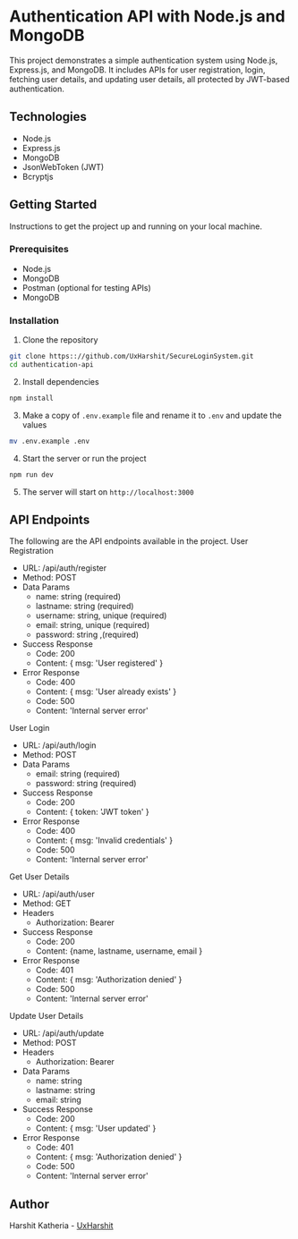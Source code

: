 # Authentication API with Node.js and MongoDB

This project demonstrates a simple authentication system using Node.js, Express.js, and MongoDB. It includes APIs for user registration, login, fetching user details, and updating user details, all protected by JWT-based authentication.

## Technologies

- Node.js
- Express.js
- MongoDB
- JsonWebToken (JWT)
- Bcryptjs

## Getting Started
Instructions to get the project up and running on your local machine.

### Prerequisites
- Node.js 
- MongoDB
- Postman (optional for testing APIs)
- MongoDB

### Installation
1. Clone the repository
```bash
git clone https:://github.com/UxHarshit/SecureLoginSystem.git
cd authentication-api
```
2. Install dependencies
```bash
npm install
```
3. Make a copy of `.env.example` file and rename it to `.env` and update the values
```bash
mv .env.example .env
```
4. Start the server or run the project
```bash
npm run dev
```
5. The server will start on `http://localhost:3000`

## API Endpoints
The following are the API endpoints available in the project.
User Registration
- URL: /api/auth/register
- Method: POST
- Data Params
    - name: string (required)
    - lastname: string (required)
    - username: string, unique (required)
    - email: string, unique (required)
    - password: string ,(required)
- Success Response
    - Code: 200
    - Content: { msg: 'User registered' }
- Error Response
    - Code: 400
    - Content: { msg: 'User already exists' }
    - Code: 500
    - Content: 'Internal server error'

User Login
- URL: /api/auth/login
- Method: POST
- Data Params
    - email: string (required)
    - password: string (required)
- Success Response
    - Code: 200
    - Content: { token: 'JWT token' }
- Error Response
    - Code: 400
    - Content: { msg: 'Invalid credentials' }
    - Code: 500
    - Content: 'Internal server error'

Get User Details
- URL: /api/auth/user
- Method: GET
- Headers
    - Authorization: Bearer <token>
- Success Response
    - Code: 200
    - Content: {name, lastname, username, email }
- Error Response
    - Code: 401
    - Content: { msg: 'Authorization denied' }
    - Code: 500
    - Content: 'Internal server error'

Update User Details
- URL: /api/auth/update
- Method: POST
- Headers
    - Authorization: Bearer <token>
- Data Params
    - name: string
    - lastname: string
    - email: string
- Success Response
    - Code: 200
    - Content: { msg: 'User updated' }
- Error Response
    - Code: 401
    - Content: { msg: 'Authorization denied' }
    - Code: 500
    - Content: 'Internal server error'

## Author
Harshit Katheria - [UxHarshit](https:://github.com/UxHarshit)


